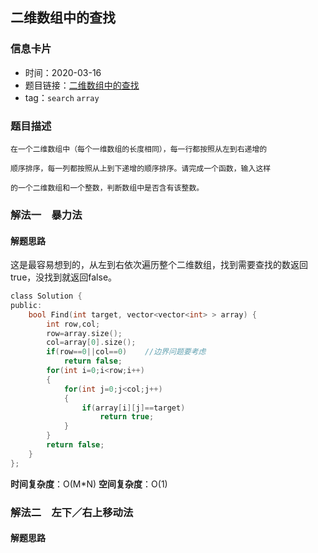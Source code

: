 ## 二维数组中的查找
### 信息卡片
- 时间：2020-03-16
- 题目链接：[二维数组中的查找](https://www.nowcoder.com/practice/abc3fe2ce8e146608e868a70efebf62e?tpId=13&tqId=11154&tPage=1&rp=1&ru=/ta/coding-interviews&qru=/ta/coding-interviews/question-ranking)
- tag：`search` `array`
### 题目描述
```
在一个二维数组中（每个一维数组的长度相同），每一行都按照从左到右递增的

顺序排序，每一列都按照从上到下递增的顺序排序。请完成一个函数，输入这样

的一个二维数组和一个整数，判断数组中是否含有该整数。
```
### 解法一　暴力法
#### 解题思路
这是最容易想到的，从左到右依次遍历整个二维数组，找到需要查找的数返回true，没找到就返回false。
```C
class Solution {
public:
    bool Find(int target, vector<vector<int> > array) {
        int row,col;
        row=array.size();
        col=array[0].size();
        if(row==0||col==0)    //边界问题要考虑
            return false;
        for(int i=0;i<row;i++)
        {
            for(int j=0;j<col;j++)
            {
                if(array[i][j]==target)
                    return true;
            }
        }
        return false;
    }
};
```
**时间复杂度**：O(M*N)
**空间复杂度**：O(1)

### 解法二　左下／右上移动法
#### 解题思路
